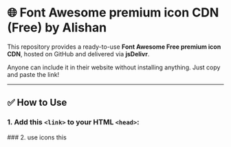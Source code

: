 
# 🌐 Font Awesome premium icon CDN (Free) by Alishan

This repository provides a ready-to-use **Font Awesome Free premium icon  CDN**, hosted on GitHub and delivered via **jsDelivr**.

Anyone can include it in their website without installing anything. Just copy and paste the link!

---

## ✅ How to Use

### 1. Add this `<link>` to your HTML `<head>`:
 <link href="https://cdn.jsdelivr.net/gh/Alishan551797/css-cdn-links@main/css/all.css" rel="stylesheet">
### 2. use icons this 
<i class="fa-light fa-folder-open"></i>
<i class="fa-light fa-folder-open"></i>
